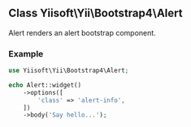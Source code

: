## Class Yiisoft\Yii\Bootstrap4\Alert
Alert renders an alert bootstrap component.

### Example

```php
use Yiisoft\Yii\Bootstrap4\Alert;

echo Alert::widget()
    ->options([
        'class' => 'alert-info',
    ])
    ->body('Say hello...');
```
